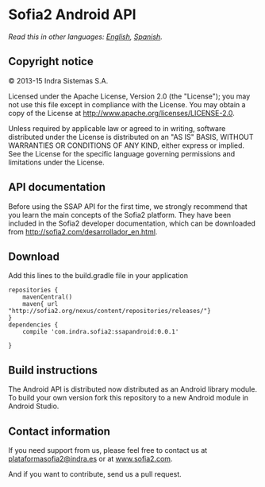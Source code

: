 # Sofia2 Android API

*Read this in other languages: [English](README.md), [Spanish](README.es.md).*

## Copyright notice

© 2013-15 Indra Sistemas S.A.

Licensed under the Apache License, Version 2.0 (the "License"); you may not use this file except in compliance with the License. You may obtain a copy of the License at http://www.apache.org/licenses/LICENSE-2.0.

Unless required by applicable law or agreed to in writing, software distributed under the License is distributed on an "AS IS" BASIS, WITHOUT WARRANTIES OR CONDITIONS OF ANY KIND, either express or implied. See the License for the specific language governing permissions and limitations under the License.


## API documentation

Before using the SSAP API for the first time, we strongly recommend that you learn the main concepts of the Sofia2 platform. They have been included in the Sofia2 developer documentation, which can be downloaded from http://sofia2.com/desarrollador_en.html.


## Download
Add this lines to the build.gradle file in your application
```
repositories {
    mavenCentral()
    maven{ url "http://sofia2.org/nexus/content/repositories/releases/"}
}
dependencies {
    compile 'com.indra.sofia2:ssapandroid:0.0.1'

}
```

## Build instructions

The Android API is distributed now distributed as an Android library module. To build your own version fork this repository to a new Android module in Android Studio.

## Contact information

If you need support from us, please feel free to contact us at [plataformasofia2@indra.es](mailto:plataformasofia2@indra.es) or at www.sofia2.com. 

And if you want to contribute, send us a pull request.
